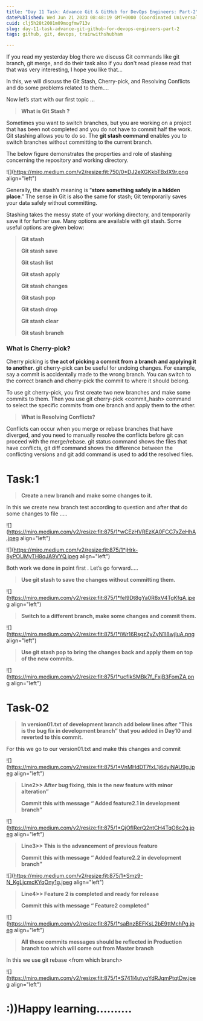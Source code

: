 ```yaml
---
title: "Day 11 Task: Advance Git & GitHub for DevOps Engineers: Part-2"
datePublished: Wed Jun 21 2023 08:48:19 GMT+0000 (Coordinated Universal Time)
cuid: clj5h28t2001m09mogfmw713v
slug: day-11-task-advance-git-github-for-devops-engineers-part-2
tags: github, git, devops, trainwithshubham

---
```


If you read my yesterday blog there we discuss Git commands like git branch, git merge, and do their task also if you don't read please read that that was very interesting, I hope you like that…

In this, we will discuss the Git Stash, Cherry-pick, and Resolving Conflicts and do some problems related to them….

Now let’s start with our first topic …

> **What is Git Stash ?**

Sometimes you want to switch branches, but you are working on a project that has been not completed and you do not have to commit half the work. Git stashing allows you to do so. The **git stash command** enables you to switch branches without committing to the current branch.

The below figure demonstrates the properties and role of stashing concerning the repository and working directory.

![](https://miro.medium.com/v2/resize:fit:750/0*DJ2eXGKkbTBxIX9r.png align="left")

Generally, the stash’s meaning is “**store something safely in a hidden place**.” The sense in Git is also the same for stash; Git temporarily saves your data safely without committing.

Stashing takes the messy state of your working directory, and temporarily save it for further use. Many options are available with git stash. Some useful options are given below:

> **Git stash**
> 
> **Git stash save**
> 
> **Git stash list**
> 
> **Git stash apply**
> 
> **Git stash changes**
> 
> **Git stash pop**
> 
> **Git stash drop**
> 
> **Git stash clear**
> 
> **Git stash branch**

### What is Cherry-pick?

Cherry picking is **the act of picking a commit from a branch and applying it to another**. git cherry-pick can be useful for undoing changes. For example, say a commit is accidentally made to the wrong branch. You can switch to the correct branch and cherry-pick the commit to where it should belong.

To use git cherry-pick, you first create two new branches and make some commits to them. Then you use git cherry-pick &lt;commit\_hash&gt; command to select the specific commits from one branch and apply them to the other.

> **What is Resolving Conflicts?**

Conflicts can occur when you merge or rebase branches that have diverged, and you need to manually resolve the conflicts before git can proceed with the merge/rebase. git status command shows the files that have conflicts, git diff command shows the difference between the conflicting versions and git add command is used to add the resolved files.

# Task:1

> **Create a new branch and make some changes to it.**

In this we create new branch test according to question and after that do some changes to file …..

![](https://miro.medium.com/v2/resize:fit:875/1*wCEzHVREzKA0FCC7xZeHhA.jpeg align="left")

![](https://miro.medium.com/v2/resize:fit:875/1*jHrk-8yPOUMyTH8qJA9VYQ.jpeg align="left")

Both work we done in point first . Let’s go forward…..

> **Use git stash to save the changes without committing them.**

![](https://miro.medium.com/v2/resize:fit:875/1*fel9Dt8gYa0R8xV4TgKfqA.jpeg align="left")

> **Switch to a different branch, make some changes and commit them.**

![](https://miro.medium.com/v2/resize:fit:875/1*iWr16RsgzZyZyN1I8wjIuA.png align="left")

> **Use git stash pop to bring the changes back and apply them on top of the new commits.**

![](https://miro.medium.com/v2/resize:fit:875/1*ucfIkSMBk7f_FxjB3FomZA.png align="left")

# Task-02

> **In version01.txt of development branch add below lines after “This is the bug fix in development branch” that you added in Day10 and reverted to this commit.**

For this we go to our version01.txt and make this changes and commit

![](https://miro.medium.com/v2/resize:fit:875/1*VnMHdDT7fxL1j6dyiNAU9g.jpeg align="left")

> **Line2&gt;&gt; After bug fixing, this is the new feature with minor alteration”**
> 
> **Commit this with message “ Added feature2.1 in development branch”**

![](https://miro.medium.com/v2/resize:fit:875/1*QjOfIRerQ2ntCH4TqO8c2g.jpeg align="left")

> **Line3&gt;&gt; This is the advancement of previous feature**
> 
> **Commit this with message “ Added feature2.2 in development branch”**

![](https://miro.medium.com/v2/resize:fit:875/1*Smz9-N_KgLjcmcKYqOny1g.jpeg align="left")

> **Line4&gt;&gt; Feature 2 is completed and ready for release**
> 
> **Commit this with message “ Feature2 completed”**

![](https://miro.medium.com/v2/resize:fit:875/1*saBnzBEFKsL2bE9ttMchPg.jpeg align="left")

> **All these commits messages should be reflected in Production branch too which will come out from Master branch**

In this we use git rebase &lt;from which branch&gt;

![](https://miro.medium.com/v2/resize:fit:875/1*S741l4utyqYdRJqmPtqtDw.jpeg align="left")

# :))Happy learning……….